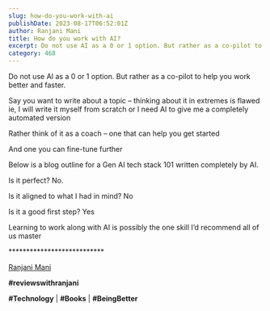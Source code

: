 ```yaml
---
slug: how-do-you-work-with-ai
publishDate: 2023-08-17T06:52:01Z
author: Ranjani Mani
title: How do you work with AI? 
excerpt: Do not use AI as a 0 or 1 option. But rather as a co-pilot to help you work better and faster. Say you want to write about a topic – thinking about it in extremes is flawed ie, I will write it myself from scratch or I need AI to give me a completely  ... 
category: 468
---
```


Do not use AI as a 0 or 1 option. But rather as a co-pilot to help you work better and faster.

Say you want to write about a topic – thinking about it in extremes is flawed ie, I will write it myself from scratch or I need AI to give me a completely automated version

Rather think of it as a coach – one that can help you get started

And one you can fine-tune further

Below is a blog outline for a Gen AI tech stack 101 written completely by AI.

Is it perfect? No.

Is it aligned to what I had in mind? No

Is it a good first step? Yes

Learning to work along with AI is possibly the one skill I’d recommend all of us master

\*\*\*\*\*\*\*\*\*\*\*\*\*\*\*\*\*\*\*\*\*\*\*\*\*\*\*

[Ranjani Mani](https://www.linkedin.com/feed/#)

**#reviewswithranjani**

**#Technology** | **#Books** | **#BeingBetter**